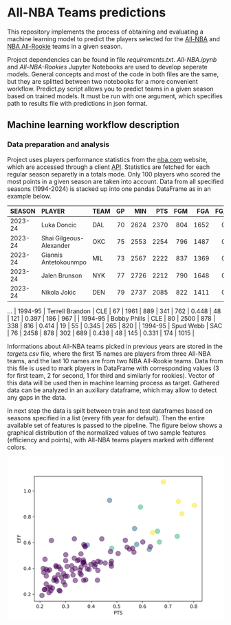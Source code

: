 # All-NBA Teams predictions
This repository implements the process of obtaining and evaluating a machine learning model to predict the players selected for the [All-NBA](https://www.nba.com/news/history-all-nba-teams) and [NBA All-Rookie](https://www.nba.com/news/history-all-rookie-teams) teams in a given season.

Project dependencies can be found in file *requirements.txt*. *All-NBA.ipynb* and *All-NBA-Rookies* Jupyter Notebooks are used to develop seperate models. General concepts and most of the code in both files are the same, but they are splitted between two notebooks for a more convenient workflow. Predict.py script allows you to predict teams in a given season based on trained models. It must be run with one argument, which specifies path to results file with predictions in json format.


## Machine learning workflow description

### Data preparation and analysis
Project uses players performance statistics from the [nba.com](https://www.nba.com/stats/leaders?SeasonType=Regular+Season&PerMode=Totals) website, which are accessed through a client [API](https://github.com/swar/nba_api). Statistics are fetched for each regular season separetly in a totals mode. Only 100 players who scored the most points in a given season are taken into account. Data from all specified seasons (1994-2024) is stacked up into one pandas DataFrame as in an example below. 

| SEASON   | PLAYER                  | TEAM   |   GP |   MIN |   PTS |   FGM |   FGA |   FG_PCT |   FG3M |   FG3A |   FG3_PCT |   REB |   EFF |
|:---------|:------------------------|:-------|-----:|------:|------:|------:|------:|---------:|-------:|-------:|----------:|------:|------:|
| 2023-24  | Luka Doncic             | DAL    |   70 |  2624 |  2370 |   804 |  1652 |    0.487 |    284 |    744 |     0.382 |   647 |  2580 |
| 2023-24  | Shai Gilgeous-Alexander | OKC    |   75 |  2553 |  2254 |   796 |  1487 |    0.535 |     95 |    269 |     0.353 |   415 |  2416 |
| 2023-24  | Giannis Antetokounmpo   | MIL    |   73 |  2567 |  2222 |   837 |  1369 |    0.611 |     34 |    124 |     0.274 |   841 |  2655 |
| 2023-24  | Jalen Brunson           | NYK    |   77 |  2726 |  2212 |   790 |  1648 |    0.479 |    211 |    526 |     0.401 |   278 |  1972 |
| 2023-24  | Nikola Jokic            | DEN    |   79 |  2737 |  2085 |   822 |  1411 |    0.583 |     83 |    231 |     0.359 |   976 |  3039 |
...
| 1994-95  | Terrell Brandon | CLE    |   67 |  1961 |   889 |   341 |   762 |    0.448 |     48 |    121 |     0.397 |   186 |   967 |
| 1994-95  | Bobby Phills    | CLE    |   80 |  2500 |   878 |   338 |   816 |    0.414 |     19 |     55 |     0.345 |   265 |   820 |
| 1994-95  | Spud Webb       | SAC    |   76 |  2458 |   878 |   302 |   689 |    0.438 |     48 |    145 |     0.331 |   174 |  1015 |

Informations about All-NBA teams picked in previous years are stored in the *targets.csv* file, where the first 15 names are players from three All-NBA teams, and the last 10 names are from two NBA All-Rookie teams. Data from this file is used to mark players in DataFrame with corresponding values (3 for first team, 2 for second, 1 for third and similarly for rookies). Vector of this data will be used then in machine learning process as target. Gathered data can be analyzed in an auxiliary dataframe, which may allow to detect any gaps in the data.

In next step the data is spilt between train and test dataframes based on seasons specified in a list (every fith year for default). Then the entire available set of features is passed to the pipeline. The figure below shows a graphical distribution of the normalized values ​​of two sample features (efficiency and points), with All-NBA teams players marked with different colors.

![alt](./assets/efficiency_points_distribution.svg)